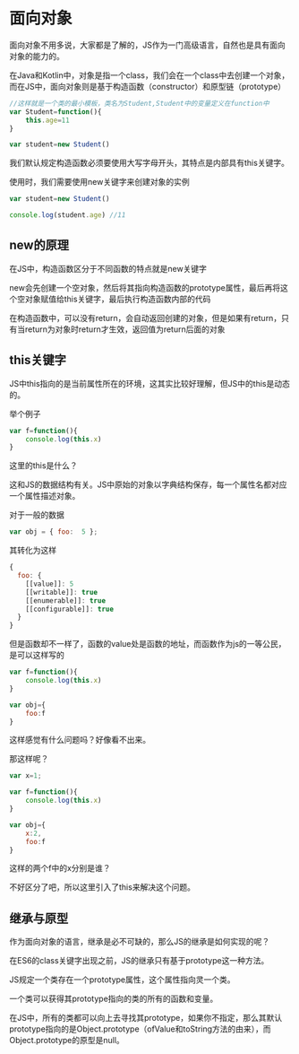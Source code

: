 # 面向对象

面向对象不用多说，大家都是了解的，JS作为一门高级语言，自然也是具有面向对象的能力的。

在Java和Kotlin中，对象是指一个class，我们会在一个class中去创建一个对象，而在JS中，面向对象则是基于构造函数（constructor）和原型链（prototype）

```js
//这样就是一个类的最小模板，类名为Student,Student中的变量定义在function中
var Student=function(){
	this.age=11
}
```

```js
var student=new Student()
```

我们默认规定构造函数必须要使用大写字母开头，其特点是内部具有this关键字。

使用时，我们需要使用new关键字来创建对象的实例

```js
var student=new Student()

console.log(student.age) //11
```

## new的原理

在JS中，构造函数区分于不同函数的特点就是new关键字

new会先创建一个空对象，然后将其指向构造函数的prototype属性，最后再将这个空对象赋值给this关键字，最后执行构造函数内部的代码

在构造函数中，可以没有return，会自动返回创建的对象，但是如果有return，只有当return为对象时return才生效，返回值为return后面的对象

## this关键字

JS中this指向的是当前属性所在的环境，这其实比较好理解，但JS中的this是动态的。

举个例子

```js
var f=function(){
	console.log(this.x)
}
```

这里的this是什么？

这和JS的数据结构有关。JS中原始的对象以字典结构保存，每一个属性名都对应一个属性描述对象。

对于一般的数据

```js
var obj = { foo:  5 };
```

其转化为这样

```js
{
  foo: {
    [[value]]: 5
    [[writable]]: true
    [[enumerable]]: true
    [[configurable]]: true
  }
}
```

但是函数却不一样了，函数的value处是函数的地址，而函数作为js的一等公民，是可以这样写的

```js
var f=function(){
	console.log(this.x)
}

var obj={
	foo:f
}
```

这样感觉有什么问题吗？好像看不出来。

那这样呢？

```js
var x=1;

var f=function(){
	console.log(this.x)
}

var obj={
	x:2,
	foo:f
}
```

这样的两个f中的x分别是谁？

不好区分了吧，所以这里引入了this来解决这个问题。

## 继承与原型

作为面向对象的语言，继承是必不可缺的，那么JS的继承是如何实现的呢？

在ES6的class关键字出现之前，JS的继承只有基于prototype这一种方法。

JS规定一个类存在一个prototype属性，这个属性指向灵一个类。

一个类可以获得其prototype指向的类的所有的函数和变量。

在JS中，所有的类都可以向上去寻找其prototype，如果你不指定，那么其默认prototype指向的是Object.prototype（ofValue和toString方法的由来），而Object.prototype的原型是null。


